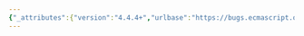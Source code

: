 ```yaml
---
{"_attributes":{"version":"4.4.4+","urlbase":"https://bugs.ecmascript.org/","maintainer":"dherman@mozilla.com"},"bug":{"bug_id":542,"creation_ts":"2012-07-14 17:47:00 -0700","short_desc":"12.2.4: undefined \"index\"","delta_ts":"2012-09-28 12:24:12 -0700","product":"Draft for 6th Edition","component":"editorial issue","version":"Rev 9: July 8, 2012 Draft","rep_platform":"All","op_sys":"All","bug_status":"RESOLVED","resolution":"FIXED","priority":"Normal","bug_severity":"normal","everconfirmed":true,"reporter":{"uid":"jmdyck","name":"Michael Dyck"},"assigned_to":{"uid":"allen","name":"Allen Wirfs-Brock"},"long_desc":[{"commentid":1326,"comment_count":0,"who":{"uid":"jmdyck","name":"Michael Dyck"},"bug_when":"2012-07-14 17:47:14 -0700","thetext":"In 12.2.4 \"Destructuring Binding Patterns\",\nunder \"Runtime Semantics: Indexed Binding Initialisation\",\nin rule 6, step 4 says:\n    \"Return index+skip+1.\"\nbut 'index' is not defined.\n\nChange to 'nextIndex', I think."},{"commentid":1486,"comment_count":1,"who":{"uid":"allen","name":"Allen Wirfs-Brock"},"bug_when":"2012-08-14 10:17:47 -0700","thetext":"corrected in editor's draft"},{"commentid":1684,"comment_count":2,"who":{"uid":"allen","name":"Allen Wirfs-Brock"},"bug_when":"2012-09-28 12:24:12 -0700","thetext":"fixed in rev10, Sept. 27 2012 draft"}]}}
---
```


